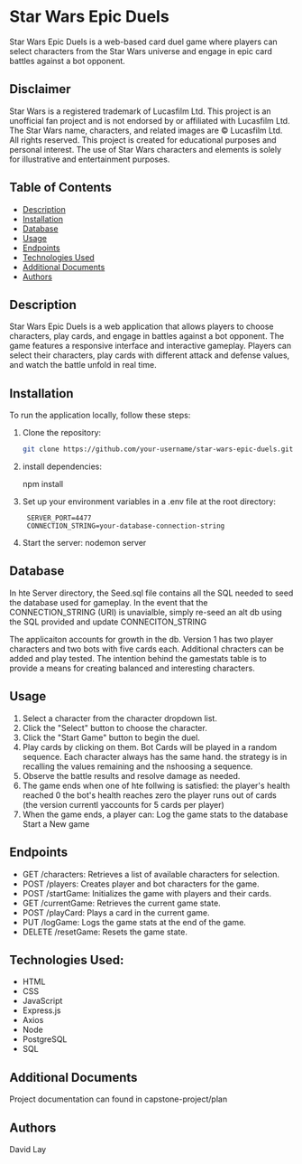 # Star Wars Epic Duels

Star Wars Epic Duels is a web-based card duel game where players can select characters from the Star Wars universe and engage in epic card battles against a bot opponent.

## Disclaimer

Star Wars is a registered trademark of Lucasfilm Ltd. This project is an unofficial fan project and is not endorsed by or affiliated with Lucasfilm Ltd. The Star Wars name, characters, and related images are © Lucasfilm Ltd. All rights reserved. This project is created for educational purposes and personal interest. The use of Star Wars characters and elements is solely for illustrative and entertainment purposes.

## Table of Contents

- [Description](#description)
- [Installation](#installation)
- [Database](#database)
- [Usage](#usage)
- [Endpoints](#endpoints)
- [Technologies Used](#technologies-used)
- [Additional Documents](#additional-documents)
- [Authors](#authors)

## Description

Star Wars Epic Duels is a web application that allows players to choose characters, play cards, and engage in battles against a bot opponent. The game features a responsive interface and interactive gameplay. Players can select their characters, play cards with different attack and defense values, and watch the battle unfold in real time.

## Installation

To run the application locally, follow these steps:

1. Clone the repository:

   ```bash
   git clone https://github.com/your-username/star-wars-epic-duels.git

2. 
    install dependencies: 
    
    npm install


3. Set up your environment variables in a .env file at the root directory:

        SERVER_PORT=4477
        CONNECTION_STRING=your-database-connection-string

4. Start the server:
    nodemon server

## Database

In hte Server directory, the Seed.sql file contains all the SQL needed to seed the database used for gameplay. In the event that the CONNECTION_STRING (URI) is unavialble, simply re-seed an alt db using the SQL provided and update CONNECITON_STRING

The applicaiton accounts for growth in the db. Version 1 has two player characters and two bots with five cards each. Additional chracters can be added and play tested. The intention behind the gamestats table is to provide a means for creating balanced and interesting characters.

## Usage

1. Select a character from the character dropdown list.
2. Click the "Select" button to choose the character.
3. Click the "Start Game" button to begin the duel.
4. Play cards by clicking on them.
    Bot Cards will be played in a random sequence. Each character always has the same hand. the strategy is in recalling the values remaining and the nshoosing a sequence.
5. Observe the battle results and resolve damage as needed.
6. The game ends when one of hte follwing is satisfied:
    the player's health reached 0
    the bot's health reaches zero
    the player runs out of cards (the version currentl yaccounts for 5 cards per player)
7. When the game ends, a player can:
    Log the game stats to the database
    Start a New game

## Endpoints

- GET /characters: Retrieves a list of available characters for selection.
- POST /players: Creates player and bot characters for the game.
- POST /startGame: Initializes the game with players and their cards.
- GET /currentGame: Retrieves the current game state.
- POST /playCard: Plays a card in the current game.
- PUT /logGame: Logs the game stats at the end of the game.
- DELETE /resetGame: Resets the game state.

## Technologies Used:

- HTML
- CSS
- JavaScript
- Express.js
- Axios
- Node
- PostgreSQL
- SQL

## Additional Documents

Project documentation can found in capstone-project/plan

## Authors
David Lay
